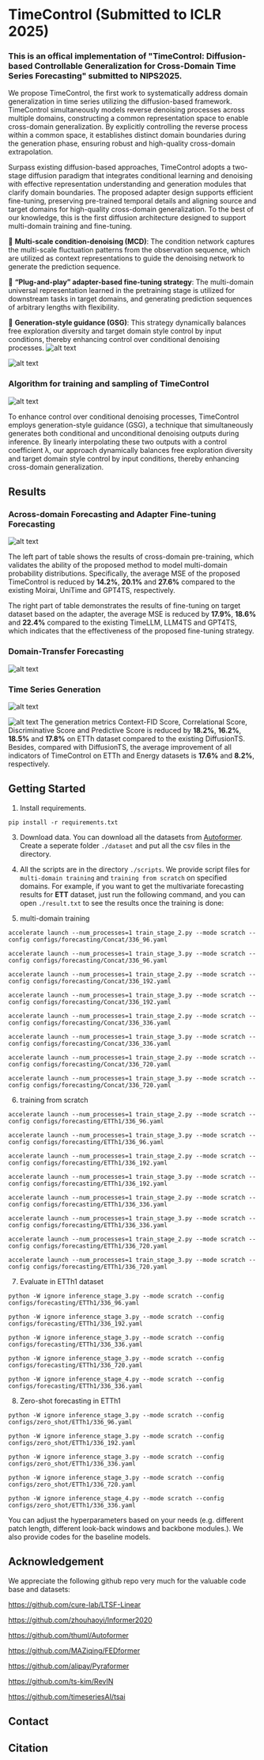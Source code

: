 # TimeControl (Submitted to ICLR 2025)

### This is an offical implementation of "TimeControl: Diffusion-based Controllable Generalization for Cross-Domain Time Series Forecasting" submitted to NIPS2025.

We propose TimeControl, the first work to systematically address domain generalization in time series utilizing the diffusion-based framework. TimeControl simultaneously models reverse denoising processes across multiple domains, constructing a common representation space to enable cross-domain generalization. By explicitly controlling the reverse process within a common space, it establishes distinct domain boundaries during the generation phase, ensuring robust and high-quality cross-domain extrapolation.

Surpass existing diffusion-based approaches, TimeControl adopts a two-stage diffusion paradigm that integrates conditional learning and denoising with effective representation understanding and generation modules that clarify domain boundaries. The proposed adapter design supports efficient fine-tuning, preserving pre-trained temporal details and aligning source and target domains for high-quality cross-domain generalization. To the best of our knowledge, this is the first diffusion architecture designed to support multi-domain training and fine-tuning.

:star2: **Multi-scale condition-denoising (MCD)**: The condition network captures the multi-scale fluctuation patterns from the observation sequence, which are utilized as context representations to guide the denoising network to generate the prediction sequence.

:star2: **“Plug-and-play” adapter-based fine-tuning strategy**: The multi-domain universal representation learned in the pretraining stage is utilized for downstream tasks in target domains, and generating prediction sequences of arbitrary lengths with flexibility.

:star2: **Generation-style guidance (GSG)**: This strategy dynamically balances free exploration diversity and target domain style control by input conditions, thereby enhancing control over conditional denoising processes.
![alt text](pic/pic1.png)

![alt text](pic/pic2.png)

### Algorithm for training and sampling of TimeControl

![alt text](pic/pic3.png)

To enhance control over conditional denoising processes, TimeControl employs generation-style guidance (GSG), a technique that simultaneously generates both conditional and unconditional denoising outputs during inference. By linearly interpolating these two outputs with a control coefficient λ, our approach dynamically balances free exploration diversity and target domain style control by input conditions, thereby enhancing cross-domain generalization.

## Results

### Across-domain Forecasting and Adapter Fine-tuning Forecasting

![alt text](pic/table1.png)

The left part of table shows the results of cross-domain pre-training, which validates the ability of the proposed method to model multi-domain probability distributions. Specifically, the average MSE of the proposed TimeControl is reduced by **14.2%**, **20.1%** and **27.6%** compared to the existing Moirai, UniTime and GPT4TS, respectively.

The right part of table demonstrates the results of fine-tuning on target dataset based on the adapter, the average MSE is reduced by **17.9%**, **18.6%** and **22.4%** compared to the existing TimeLLM, LLM4TS and GPT4TS, which indicates that the effectiveness of the proposed fine-tuning strategy.

### Domain-Transfer Forecasting

![alt text](pic/table2.png)

### Time Series Generation

![alt text](pic/table3.png)

![alt text](pic/table4.png)
The generation metrics Context-FID Score, Correlational Score, Discriminative Score and Predictive Score is reduced by **18.2%**, **16.2%**, **18.5%** and **17.8%** on ETTh dataset compared to the existing DiffusionTS. Besides, compared with DiffusionTS, the average improvement of all indicators of TimeControl on ETTh and Energy datasets is **17.6%** and **8.2%**, respectively.

## Getting Started

1. Install requirements. 

```
pip install -r requirements.txt
```

3. Download data. You can download all the datasets from [Autoformer](https://drive.google.com/drive/folders/1ZOYpTUa82_jCcxIdTmyr0LXQfvaM9vIy). Create a seperate folder ```./dataset``` and put all the csv files in the directory.

4. All the scripts are in the directory ```./scripts```. We provide script files for ```multi-domain training``` and ```training from scratch``` on specified domains. For example, if you want to get the multivariate forecasting results for **ETT** dataset, just run the following command, and you can open ```./result.txt``` to see the results once the training is done:

5. multi-domain training
```
accelerate launch --num_processes=1 train_stage_2.py --mode scratch --config configs/forecasting/Concat/336_96.yaml

accelerate launch --num_processes=1 train_stage_3.py --mode scratch --config configs/forecasting/Concat/336_96.yaml

accelerate launch --num_processes=1 train_stage_2.py --mode scratch --config configs/forecasting/Concat/336_192.yaml

accelerate launch --num_processes=1 train_stage_3.py --mode scratch --config configs/forecasting/Concat/336_192.yaml

accelerate launch --num_processes=1 train_stage_2.py --mode scratch --config configs/forecasting/Concat/336_336.yaml

accelerate launch --num_processes=1 train_stage_3.py --mode scratch --config configs/forecasting/Concat/336_336.yaml

accelerate launch --num_processes=1 train_stage_2.py --mode scratch --config configs/forecasting/Concat/336_720.yaml

accelerate launch --num_processes=1 train_stage_3.py --mode scratch --config configs/forecasting/Concat/336_720.yaml
```

6. training from scratch
```
accelerate launch --num_processes=1 train_stage_2.py --mode scratch --config configs/forecasting/ETTh1/336_96.yaml

accelerate launch --num_processes=1 train_stage_3.py --mode scratch --config configs/forecasting/ETTh1/336_96.yaml

accelerate launch --num_processes=1 train_stage_2.py --mode scratch --config configs/forecasting/ETTh1/336_192.yaml

accelerate launch --num_processes=1 train_stage_3.py --mode scratch --config configs/forecasting/ETTh1/336_192.yaml

accelerate launch --num_processes=1 train_stage_2.py --mode scratch --config configs/forecasting/ETTh1/336_336.yaml

accelerate launch --num_processes=1 train_stage_3.py --mode scratch --config configs/forecasting/ETTh1/336_336.yaml

accelerate launch --num_processes=1 train_stage_2.py --mode scratch --config configs/forecasting/ETTh1/336_720.yaml

accelerate launch --num_processes=1 train_stage_3.py --mode scratch --config configs/forecasting/ETTh1/336_720.yaml
```

7. Evaluate in ETTh1 dataset
```
python -W ignore inference_stage_3.py --mode scratch --config configs/forecasting/ETTh1/336_96.yaml

python -W ignore inference_stage_3.py --mode scratch --config configs/forecasting/ETTh1/336_192.yaml

python -W ignore inference_stage_3.py --mode scratch --config configs/forecasting/ETTh1/336_336.yaml

python -W ignore inference_stage_3.py --mode scratch --config configs/forecasting/ETTh1/336_720.yaml

python -W ignore inference_stage_4.py --mode scratch --config configs/forecasting/ETTh1/336_336.yaml
```

8. Zero-shot forecasting in ETTh1
```
python -W ignore inference_stage_3.py --mode scratch --config configs/zero_shot/ETTh1/336_96.yaml

python -W ignore inference_stage_3.py --mode scratch --config configs/zero_shot/ETTh1/336_192.yaml

python -W ignore inference_stage_3.py --mode scratch --config configs/zero_shot/ETTh1/336_336.yaml

python -W ignore inference_stage_3.py --mode scratch --config configs/zero_shot/ETTh1/336_720.yaml

python -W ignore inference_stage_4.py --mode scratch --config configs/zero_shot/ETTh1/336_336.yaml
```

You can adjust the hyperparameters based on your needs (e.g. different patch length, different look-back windows and backbone modules.). We also provide codes for the baseline models.

## Acknowledgement

We appreciate the following github repo very much for the valuable code base and datasets:

https://github.com/cure-lab/LTSF-Linear

https://github.com/zhouhaoyi/Informer2020

https://github.com/thuml/Autoformer

https://github.com/MAZiqing/FEDformer

https://github.com/alipay/Pyraformer

https://github.com/ts-kim/RevIN

https://github.com/timeseriesAI/tsai

## Contact

## Citation

